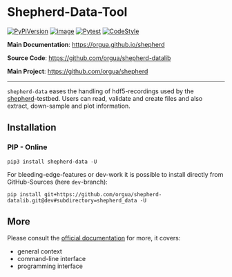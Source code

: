 # Shepherd-Data-Tool

[![PyPiVersion](https://img.shields.io/pypi/v/shepherd_data.svg)](https://pypi.org/project/shepherd_data)
[![image](https://img.shields.io/pypi/pyversions/shepherd_data.svg)](https://pypi.python.org/pypi/shepherd-data)
[![Pytest](https://github.com/orgua/shepherd-datalib/actions/workflows/py_unittest.yml/badge.svg)](https://github.com/orgua/shepherd-datalib/actions/workflows/py_unittest.yml)
[![CodeStyle](https://img.shields.io/endpoint?url=https://raw.githubusercontent.com/astral-sh/ruff/main/assets/badge/v2.json)](https://github.com/astral-sh/ruff)

**Main Documentation**: <https://orgua.github.io/shepherd>

**Source Code**: <https://github.com/orgua/shepherd-datalib>

**Main Project**: <https://github.com/orgua/shepherd>

---

`shepherd-data` eases the handling of hdf5-recordings used by the [shepherd](https://github.com/orgua/shepherd)-testbed. Users can read, validate and create files and also extract, down-sample and plot information.

## Installation

### PIP - Online

```shell
pip3 install shepherd-data -U
```

For bleeding-edge-features or dev-work it is possible to install directly from GitHub-Sources (here `dev`-branch):

```Shell
pip install git+https://github.com/orgua/shepherd-datalib.git@dev#subdirectory=shepherd_data -U
```

## More

Please consult the [official documentation](https://orgua.github.io/shepherd) for more, it covers:

- general context
- command-line interface
- programming interface
